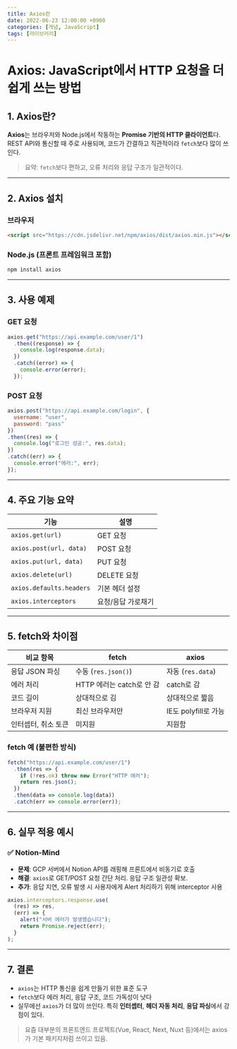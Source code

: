 ```yaml
---
title: Axios란
date: 2022-06-23 12:00:00 +0900
categories: [개념, JavaScript]
tags: [라이브러리]
---
```



# Axios: JavaScript에서 HTTP 요청을 더 쉽게 쓰는 방법

## 1. Axios란?

**Axios**는 브라우저와 Node.js에서 작동하는 **Promise 기반의 HTTP 클라이언트**다. REST API와 통신할 때 주로 사용되며, 코드가 간결하고 직관적이라 `fetch`보다 많이 쓰인다.

> 요약: `fetch`보다 편하고, 오류 처리와 응답 구조가 일관적이다.

---

## 2. Axios 설치

### 브라우저

```html
<script src="https://cdn.jsdelivr.net/npm/axios/dist/axios.min.js"></script>
```

### Node.js (프론트 프레임워크 포함)

```bash
npm install axios
```

---

## 3. 사용 예제

### GET 요청

```javascript
axios.get("https://api.example.com/user/1")
  .then((response) => {
    console.log(response.data);
  })
  .catch((error) => {
    console.error(error);
  });
```

### POST 요청

```javascript
axios.post("https://api.example.com/login", {
  username: "user",
  password: "pass"
})
.then((res) => {
  console.log("로그인 성공:", res.data);
})
.catch((err) => {
  console.error("에러:", err);
});
```

---

## 4. 주요 기능 요약

| 기능                       | 설명         |
| ------------------------ | ---------- |
| `axios.get(url)`         | GET 요청     |
| `axios.post(url, data)`  | POST 요청    |
| `axios.put(url, data)`   | PUT 요청     |
| `axios.delete(url)`      | DELETE 요청  |
| `axios.defaults.headers` | 기본 헤더 설정   |
| `axios.interceptors`     | 요청/응답 가로채기 |

---

## 5. fetch와 차이점

| 비교 항목       | fetch               | axios            |
| ----------- | ------------------- | ---------------- |
| 응답 JSON 파싱  | 수동 (`res.json()`)   | 자동 (`res.data`)  |
| 에러 처리       | HTTP 에러는 catch로 안 감 | catch로 감         |
| 코드 길이       | 상대적으로 김             | 상대적으로 짧음         |
| 브라우저 지원     | 최신 브라우저만            | IE도 polyfill로 가능 |
| 인터셉터, 취소 토큰 | 미지원                 | 지원함              |

### fetch 예 (불편한 방식)

```javascript
fetch("https://api.example.com/user/1")
  .then(res => {
    if (!res.ok) throw new Error("HTTP 에러");
    return res.json();
  })
  .then(data => console.log(data))
  .catch(err => console.error(err));
```

---

## 6. 실무 적용 예시

### ✅ Notion-Mind

* **문제**: GCP 서버에서 Notion API를 래핑해 프론트에서 비동기로 호출
* **해결**: `axios`로 GET/POST 요청 간단 처리. 응답 구조 일관성 확보.
* **추가**: 응답 지연, 오류 발생 시 사용자에게 Alert 처리하기 위해 interceptor 사용

```javascript
axios.interceptors.response.use(
  (res) => res,
  (err) => {
    alert("서버 에러가 발생했습니다");
    return Promise.reject(err);
  }
);
```

---

## 7. 결론

* `axios`는 HTTP 통신을 쉽게 만들기 위한 표준 도구
* `fetch`보다 에러 처리, 응답 구조, 코드 가독성이 낫다
* 실무에선 `axios`가 더 많이 쓰인다. 특히 **인터셉터**, **헤더 자동 처리**, **응답 파싱**에서 강점이 있다.

> 요즘 대부분의 프론트엔드 프로젝트(Vue, React, Next, Nuxt 등)에서는 axios가 기본 패키지처럼 쓰이고 있음.


